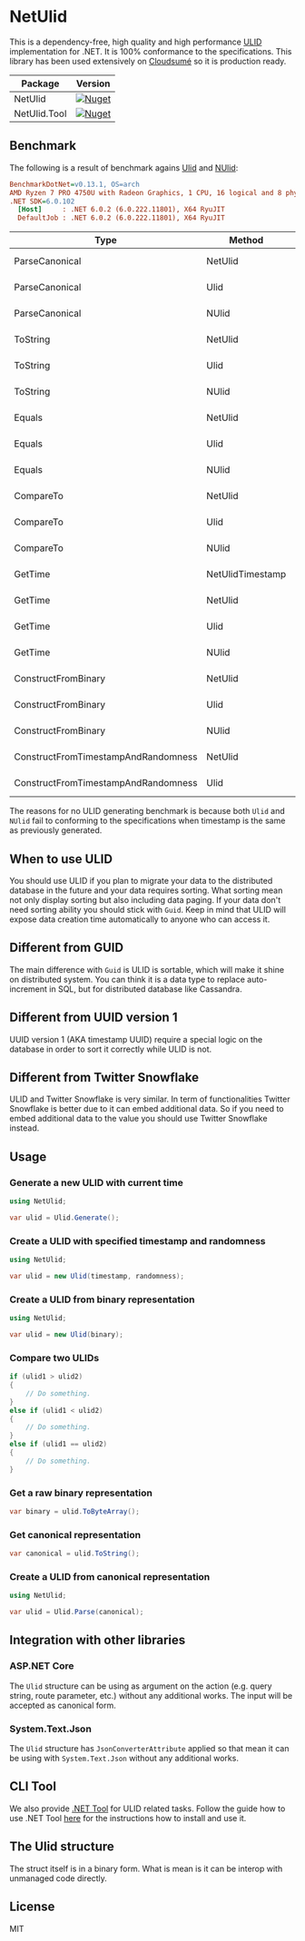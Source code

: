 # NetUlid

This is a dependency-free, high quality and high performance [ULID](https://github.com/ulid/spec) implementation for .NET. It is 100% conformance to the
specifications. This library has been used extensively on [Cloudsumé](https://cloudsume.com) so it is production ready.

| Package                        | Version                                                                                                                                   |
| ------------------------------ | ----------------------------------------------------------------------------------------------------------------------------------------- |
| NetUlid                        | [![Nuget](https://img.shields.io/nuget/v/NetUlid)](https://www.nuget.org/packages/NetUlid/)                                               |
| NetUlid.Tool                   | [![Nuget](https://img.shields.io/nuget/v/NetUlid.Tool)](https://www.nuget.org/packages/NetUlid.Tool)                                      |

## Benchmark

The following is a result of benchmark agains [Ulid](https://github.com/Cysharp/Ulid) and [NUlid](https://github.com/RobThree/NUlid):

```ini
BenchmarkDotNet=v0.13.1, OS=arch
AMD Ryzen 7 PRO 4750U with Radeon Graphics, 1 CPU, 16 logical and 8 physical cores
.NET SDK=6.0.102
  [Host]     : .NET 6.0.2 (6.0.222.11801), X64 RyuJIT
  DefaultJob : .NET 6.0.2 (6.0.222.11801), X64 RyuJIT
```

|                                Type |           Method |        Mean |     Error |    StdDev |  Gen 0 | Allocated |
|------------------------------------ |----------------- |------------:|----------:|----------:|-------:|----------:|
|                      ParseCanonical |          NetUlid |  33.5171 ns | 0.2185 ns | 0.2044 ns |      - |         - |
|                      ParseCanonical |             Ulid |  24.1547 ns | 0.0795 ns | 0.0744 ns |      - |         - |
|                      ParseCanonical |            NUlid | 138.4496 ns | 0.1844 ns | 0.1725 ns | 0.0019 |     168 B |
|                            ToString |          NetUlid |  29.6122 ns | 0.1598 ns | 0.1495 ns | 0.0010 |      80 B |
|                            ToString |             Ulid |  35.0151 ns | 0.3129 ns | 0.2927 ns | 0.0010 |      80 B |
|                            ToString |            NUlid |  99.5217 ns | 0.1938 ns | 0.1718 ns | 0.0043 |     360 B |
|                              Equals |          NetUlid |   3.7180 ns | 0.0023 ns | 0.0019 ns |      - |         - |
|                              Equals |             Ulid |   0.9967 ns | 0.0123 ns | 0.0115 ns |      - |         - |
|                              Equals |            NUlid |  30.2570 ns | 0.0865 ns | 0.0810 ns | 0.0010 |      80 B |
|                           CompareTo |          NetUlid |   3.1449 ns | 0.0059 ns | 0.0055 ns |      - |         - |
|                           CompareTo |             Ulid |   4.3326 ns | 0.0313 ns | 0.0293 ns |      - |         - |
|                           CompareTo |            NUlid |  16.3404 ns | 0.0404 ns | 0.0378 ns | 0.0005 |      40 B |
|                             GetTime | NetUlidTimestamp |   5.6709 ns | 0.0040 ns | 0.0038 ns |      - |         - |
|                             GetTime |          NetUlid |   7.5541 ns | 0.0293 ns | 0.0274 ns |      - |         - |
|                             GetTime |             Ulid |  29.6340 ns | 0.0055 ns | 0.0052 ns |      - |         - |
|                             GetTime |            NUlid |  38.6922 ns | 0.1105 ns | 0.1034 ns | 0.0007 |      64 B |
|                 ConstructFromBinary |          NetUlid |   4.8743 ns | 0.0331 ns | 0.0277 ns |      - |         - |
|                 ConstructFromBinary |             Ulid |   2.2938 ns | 0.0037 ns | 0.0034 ns |      - |         - |
|                 ConstructFromBinary |            NUlid |   8.5336 ns | 0.0006 ns | 0.0005 ns |      - |         - |
| ConstructFromTimestampAndRandomness |          NetUlid |  10.4408 ns | 0.2397 ns | 0.2243 ns |      - |         - |
| ConstructFromTimestampAndRandomness |             Ulid |   8.3920 ns | 0.0023 ns | 0.0019 ns |      - |         - |

The reasons for no ULID generating benchmark is because both `Ulid` and `NUlid` fail to conforming to the specifications when timestamp is the same as
previously generated.

## When to use ULID

You should use ULID if you plan to migrate your data to the distributed database in the future and your data requires
sorting. What sorting mean not only display sorting but also including data paging. If your data don't need sorting
ability you should stick with `Guid`. Keep in mind that ULID will expose data creation time automatically to anyone who
can access it.

## Different from GUID

The main difference with `Guid` is ULID is sortable, which will make it shine on distributed system. You can think it is
a data type to replace auto-increment in SQL, but for distributed database like Cassandra.

## Different from UUID version 1

UUID version 1 (AKA timestamp UUID) require a special logic on the database in order to sort it correctly while ULID is
not.

## Different from Twitter Snowflake

ULID and Twitter Snowflake is very similar. In term of functionalities Twitter Snowflake is better due to it can embed
additional data. So if you need to embed additional data to the value you should use Twitter Snowflake instead.

## Usage

### Generate a new ULID with current time

```csharp
using NetUlid;

var ulid = Ulid.Generate();
```

### Create a ULID with specified timestamp and randomness

```csharp
using NetUlid;

var ulid = new Ulid(timestamp, randomness);
```

### Create a ULID from binary representation

```csharp
using NetUlid;

var ulid = new Ulid(binary);
```

### Compare two ULIDs

```csharp
if (ulid1 > ulid2)
{
    // Do something.
}
else if (ulid1 < ulid2)
{
    // Do something.
}
else if (ulid1 == ulid2)
{
    // Do something.
}
```

### Get a raw binary representation

```csharp
var binary = ulid.ToByteArray();
```

### Get canonical representation

```csharp
var canonical = ulid.ToString();
```

### Create a ULID from canonical representation

```csharp
using NetUlid;

var ulid = Ulid.Parse(canonical);
```

## Integration with other libraries

### ASP.NET Core

The `Ulid` structure can be using as argument on the action (e.g. query string, route parameter, etc.) without any additional works. The input will be accepted
as canonical form.

### System.Text.Json

The `Ulid` structure has `JsonConverterAttribute` applied so that mean it can be using with `System.Text.Json` without any additional works.

## CLI Tool

We also provide [.NET Tool](https://www.nuget.org/packages/NetUlid.Tool) for ULID related tasks. Follow the guide how to
use .NET Tool [here](https://docs.microsoft.com/en-us/dotnet/core/tools/global-tools) for the instructions how to
install and use it.

## The Ulid structure

The struct itself is in a binary form. What is mean is it can be interop with unmanaged code directly.

## License

MIT
